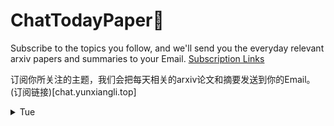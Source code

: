 # ChatTodayPaper📑

Subscribe to the topics you follow, and we'll send you the everyday relevant arxiv papers and summaries to your Email. [Subscription Links](http://chat.yunxiangli.top)

订阅你所关注的主题，我们会把每天相关的arxiv论文和摘要发送到你的Email。(订阅链接)[chat.yunxiangli.top]


<details>
<summary>Tue</summary>

<details>
<summary>classify</summary>
  dsadasd
</details>

  
</details>


